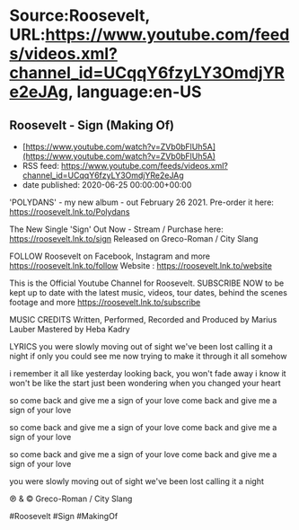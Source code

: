 # Source:Roosevelt, URL:https://www.youtube.com/feeds/videos.xml?channel_id=UCqqY6fzyLY3OmdjYRe2eJAg, language:en-US

## Roosevelt - Sign (Making Of)
 - [https://www.youtube.com/watch?v=ZVb0bFlUh5A](https://www.youtube.com/watch?v=ZVb0bFlUh5A)
 - RSS feed: https://www.youtube.com/feeds/videos.xml?channel_id=UCqqY6fzyLY3OmdjYRe2eJAg
 - date published: 2020-06-25 00:00:00+00:00

'POLYDANS' - my new album - out February 26 2021. Pre-order it here: https://roosevelt.lnk.to/Polydans​

The New Single 'Sign' Out Now - Stream / Purchase here:  https://roosevelt.lnk.to/sign
Released on Greco-Roman / City Slang

FOLLOW Roosevelt on Facebook, Instagram and more https://roosevelt.lnk.to/follow
Website : https://roosevelt.lnk.to/website 

This is the Official Youtube Channel for Roosevelt. 
SUBSCRIBE NOW to be kept up to date with the latest music, videos, tour dates, behind the scenes footage and more https://roosevelt.lnk.to/subscribe

MUSIC CREDITS
Written, Performed, Recorded and Produced by Marius Lauber 
Mastered by Heba Kadry 

LYRICS
you were slowly moving out of sight
we've been lost calling it a night 
if only you could see me now
trying to make it through it all somehow
 
i remember it all like yesterday
looking back, you won't fade away
i know it won't be like the start
just been wondering when you changed your heart
 
so come back 
and give me a sign of your love
come back
and give me a sign of your love
 
so come back 
and give me a sign of your love
come back
and give me a sign of your love
 
so come back 
and give me a sign of your love
come back
and give me a sign of your love
 
you were slowly moving out of sight
we've been lost calling it a night 


℗ & © Greco-Roman / City Slang             

#Roosevelt #Sign #MakingOf

